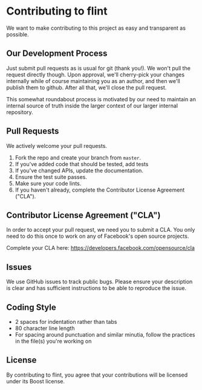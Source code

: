 # Contributing to flint
We want to make contributing to this project as easy and transparent as
possible.

## Our Development Process

Just submit pull requests as is usual for git (thank you!). We won't
pull the request directly though. Upon approval, we'll cherry-pick
your changes internally while of course maintaining you as an author,
and then we'll publish them to github. After all that, we'll close the
pull request.

This somewhat roundabout process is motivated by our need to maintain
an internal source of truth inside the larger context of our larger
internal repository.

## Pull Requests
We actively welcome your pull requests.
1. Fork the repo and create your branch from `master`.
2. If you've added code that should be tested, add tests
3. If you've changed APIs, update the documentation.
4. Ensure the test suite passes.
5. Make sure your code lints.
6. If you haven't already, complete the Contributor License Agreement ("CLA").

## Contributor License Agreement ("CLA")
In order to accept your pull request, we need you to submit a CLA. You only need
to do this once to work on any of Facebook's open source projects.

Complete your CLA here: <https://developers.facebook.com/opensource/cla>

## Issues
We use GitHub issues to track public bugs. Please ensure your description is
clear and has sufficient instructions to be able to reproduce the issue.

## Coding Style
* 2 spaces for indentation rather than tabs
* 80 character line length
* For spacing around punctuation and similar minutia, follow the
practices in the file(s) you're working on

## License
By contributing to flint, you agree that your contributions will be licensed
under its Boost license.

